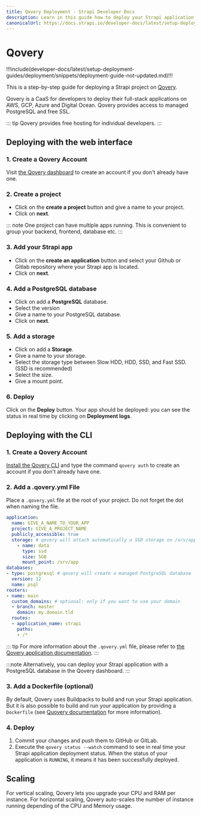 ```yaml
---
title: Qovery Deployment - Strapi Developer Docs
description: Learn in this guide how to deploy your Strapi application on Qovery.
canonicalUrl: https://docs.strapi.io/developer-docs/latest/setup-deployment-guides/deployment/hosting-guides/qovery.html
---
```


# Qovery

!!!include(developer-docs/latest/setup-deployment-guides/deployment/snippets/deployment-guide-not-updated.md)!!!

This is a step-by-step guide for deploying a Strapi project on [Qovery](https://www.qovery.com).

Qovery is a CaaS for developers to deploy their full-stack applications on AWS, GCP, Azure and Digital Ocean. Qovery provides access to managed PostgreSQL and free SSL.

::: tip
Qovery provides free hosting for individual developers.
:::

## Deploying with the web interface
### 1. Create a Qovery Account
Visit [the Qovery dashboard](https://start.qovery.com) to create an account if you don't already have one.

### 2. Create a project
* Click on the **create a project** button and give a name to your project.
* Click on **next**.

::: note
One project can have multiple apps running. This is convenient to group your backend, frontend, database etc.
:::

### 3. Add your Strapi app
* Click on the **create an application** button and select your Github or Gitlab repository where your Strapi app is located.
* Click on **next**.

### 4. Add a PostgreSQL database
* Click on add a **PostgreSQL** database.
* Select the version
* Give a name to your PostgreSQL database.
* Click on **next**.

### 5. Add a storage
* Click on add a **Storage**.
* Give a name to your storage.
* Select the storage type between Slow HDD, HDD, SSD, and Fast SSD. (SSD is recommended)
* Select the size.
* Give a mount point.

### 6. Deploy
Click on the **Deploy** button. Your app should be deployed: you can see the status in real time by clicking on **Deployment logs**.

## Deploying with the CLI
### 1. Create a Qovery Account
[Install the Qovery CLI](https://docs.qovery.com/docs/using-qovery/interface/cli/) and type the command `qovery auth` to create an account if you don't already have one.

### 2. Add a .qovery.yml File
Place a `.qovery.yml` file at the root of your project. Do not forget the dot when naming the file.

```yaml
application:
  name: GIVE_A_NAME_TO_YOUR_APP
  project: GIVE_A_PROJECT_NAME
  publicly_accessible: true
  storage: # qovery will attach automatically a SSD storage on /srv/app
    - name: data
      type: ssd
      size: 5GB
      mount_point: /srv/app
databases:
- type: postgresql # qovery will create a managed PostgreSQL database
  version: 12
  name: psql
routers:
- name: main
  custom_domains: # optional: only if you want to use your domain
  - branch: master
    domain: my.domain.tld
  routes:
  - application_name: strapi
    paths:
    - /*
```

::: tip
For more information about the `.qovery.yml` file, please refer to [the Qovery application documentation](https://docs.qovery.com/docs/using-qovery/configuration/applications).
:::

:::note
Alternatively, you can deploy your Strapi application with a PostgreSQL database in the Qovery dashboard.
:::

### 3. Add a Dockerfile (optional)

By default, Qovery uses Buildpacks to build and run your Strapi application. But it is also possible to build and run your application by providing a `Dockerfile` (see [Quovery documentation](https://docs.qovery.com/docs/using-qovery/configuration/applications/#application-build) for more information).

### 4. Deploy

1. Commit your changes and push them to GitHub or GitLab.
2. Execute the `qovery status --watch` command to see in real time your Strapi application deployment status. When the status of your application is `RUNNING`, it means it has been successfully deployed.

## Scaling

For vertical scaling, Qovery lets you upgrade your CPU and RAM per instance. For horizontal scaling, Qovery auto-scales the number of instance running depending of the CPU and Memory usage.
